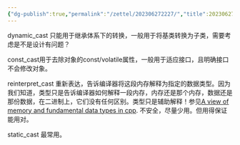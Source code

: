 ```yaml
---
{"dg-publish":true,"permalink":"/zettel/202306272227/","title":202306272227,"tags":["cpp","cast"]}
---
```



dynamic_cast 只能用于继承体系下的转换，一般用于将基类转换为子类，需要考虑是不是设计有问题？

const_cast用于去除对象的const/volatile属性，一般用于适应接口，且明确接口不会修改对象。

reinterpret_cast 重新表达，告诉编译器将这段内存解释为指定的数据类型。因为我们知道，类型只是告诉编译器如何解释一段内存，内存还是那个内存，数据还是那份数据，在二进制上，它们没有任何区别。类型只是辅助解释！参见[A view of memory and fundamental data types in cpp](../notes/cpp/cpp-learn.md#A%20view%20of%20memory%20and%20fundamental%20data%20types%20in%20cpp). 不安全，尽量少用。但用得保证能用对。

static_cast 最常用。